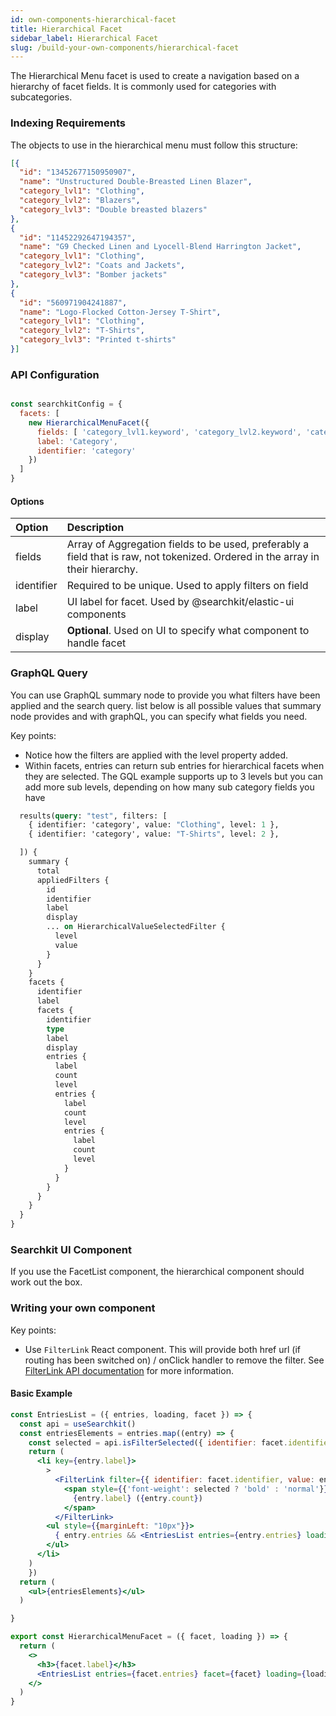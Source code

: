 ```yaml
---
id: own-components-hierarchical-facet
title: Hierarchical Facet
sidebar_label: Hierarchical Facet
slug: /build-your-own-components/hierarchical-facet
---
```


The Hierarchical Menu facet is used to create a navigation based on a hierarchy of facet fields. It is commonly used for categories with subcategories.

### Indexing Requirements
The objects to use in the hierarchical menu must follow this structure:

```json
[{
  "id": "13452677150950907",
  "name": "Unstructured Double-Breasted Linen Blazer",
  "category_lvl1": "Clothing",
  "category_lvl2": "Blazers",
  "category_lvl3": "Double breasted blazers"
},
{
  "id": "11452292647194357",
  "name": "G9 Checked Linen and Lyocell-Blend Harrington Jacket",
  "category_lvl1": "Clothing",
  "category_lvl2": "Coats and Jackets",
  "category_lvl3": "Bomber jackets"
},
{
  "id": "560971904241887",
  "name": "Logo-Flocked Cotton-Jersey T-Shirt",
  "category_lvl1": "Clothing",
  "category_lvl2": "T-Shirts",
  "category_lvl3": "Printed t-shirts"
}]
```

### API Configuration

```javascript

const searchkitConfig = {
  facets: [
    new HierarchicalMenuFacet({
      fields: [ 'category_lvl1.keyword', 'category_lvl2.keyword', 'category_lvl3.keyword' ],
      label: 'Category',
      identifier: 'category'
    })
  ]
}

```
#### Options

| Option        | Description      |
| :------------- | :----------- |
| fields         | Array of Aggregation fields to be used, preferably a field that is raw, not tokenized. Ordered in the array in their hierarchy.   |
| identifier             | Required to be unique. Used to apply filters on field |
| label          | UI label for facet. Used by @searchkit/elastic-ui components |
| display        | **Optional**. Used on UI to specify what component to handle facet |

### GraphQL Query
You can use GraphQL summary node to provide you what filters have been applied and the search query. list below is all possible values that summary node provides and with graphQL, you can specify what fields you need.

Key points:
* Notice how the filters are applied with the level property added.
* Within facets, entries can return sub entries for hierarchical facets when they are selected. The GQL example supports up to 3 levels but you can add more sub levels, depending on how many sub category fields you have

```graphql
  results(query: "test", filters: [
    { identifier: 'category', value: "Clothing", level: 1 },
    { identifier: 'category', value: "T-Shirts", level: 2 },

  ]) {
    summary {
      total
      appliedFilters {
        id
        identifier
        label
        display
        ... on HierarchicalValueSelectedFilter {
          level
          value
        }
      }
    }
    facets {
      identifier
      label
      facets {
        identifier
        type
        label
        display
        entries {
          label
          count
          level
          entries {
            label
            count
            level
            entries {
              label
              count
              level
            }
          }
        }
      }
    }
  }
}
```

### Searchkit UI Component

If you use the FacetList component, the hierarchical component should work out the box.

### Writing your own component

Key points:
- Use `FilterLink` React component. This will provide both href url (if routing has been switched on) / onClick handler to remove the filter. See [FilterLink API documentation](https://searchkit.co/docs/reference/searchkit-client#filterlink-component) for more information. 

#### Basic Example
```jsx
const EntriesList = ({ entries, loading, facet }) => {
  const api = useSearchkit()
  const entriesElements = entries.map((entry) => {
    const selected = api.isFilterSelected({ identifier: facet.identifier, value: entry.label, level: entry.level })
    return (
      <li key={entry.label}>
        >
          <FilterLink filter={{ identifier: facet.identifier, value: entry.label, level: entry.level }} >
            <span style={{'font-weight': selected ? 'bold' : 'normal'}}>
              {entry.label} ({entry.count})
            </span>
          </FilterLink>
        <ul style={{marginLeft: "10px"}}>
          { entry.entries && <EntriesList entries={entry.entries} loading={loading} facet={facet} /> }
        </ul>
      </li>
    )
    })
  return (
    <ul>{entriesElements}</ul>
  )

}

export const HierarchicalMenuFacet = ({ facet, loading }) => {
  return (
    <>
      <h3>{facet.label}</h3>
      <EntriesList entries={facet.entries} facet={facet} loading={loading} />
    </>
  )
}
```
